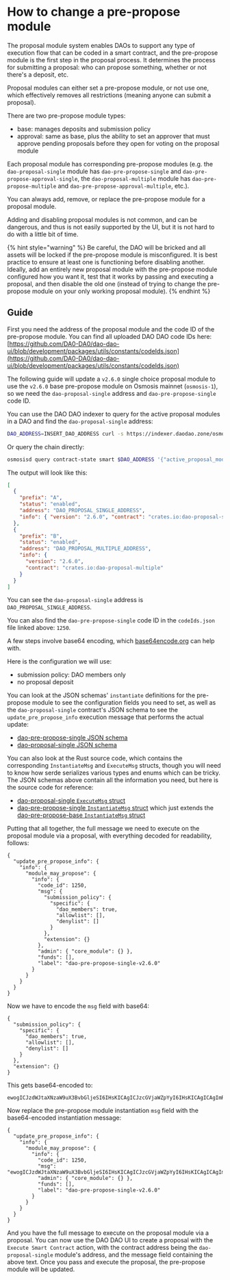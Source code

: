 # How to change a pre-propose module

The proposal module system enables DAOs to support any type of execution flow that can be coded in a smart contract, and the pre-propose module is the first step in the proposal process. It determines the process for submitting a proposal: who can propose something, whether or not there's a deposit, etc.

Proposal modules can either set a pre-propose module, or not use one, which effectively removes all restrictions (meaning anyone can submit a proposal).

There are two pre-propose module types:

- base: manages deposits and submission policy
- approval: same as base, plus the ability to set an approver that must approve pending proposals before they open for voting on the proposal module

Each proposal module has corresponding pre-propose modules (e.g. the `dao-proposal-single` module has `dao-pre-propose-single` and `dao-pre-propose-approval-single`, the `dao-proposal-multiple` module has `dao-pre-propose-multiple` and `dao-pre-propose-approval-multiple`, etc.).

You can always add, remove, or replace the pre-propose module for a proposal module.

Adding and disabling proposal modules is not common, and can be dangerous, and thus is not easily supported by the UI, but it is not hard to do with a little bit of time.

{% hint style="warning" %}
Be careful, the DAO will be bricked and all assets will be locked if the pre-propose module is misconfigured. It is best practice to ensure at least one is functioning before disabling another. Ideally, add an entirely new proposal module with the pre-propose module configured how you want it, test that it works by passing and executing a proposal, and then disable the old one (instead of trying to change the pre-propose module on your only working proposal module).
{% endhint %}

## Guide

First you need the address of the proposal module and the code ID of the pre-propose module. You can find all uploaded DAO DAO code IDs here: [https://github.com/DA0-DA0/dao-dao-ui/blob/development/packages/utils/constants/codeIds.json](https://github.com/DA0-DA0/dao-dao-ui/blob/development/packages/utils/constants/codeIds.json)

The following guide will update a `v2.6.0` single choice proposal module to use the `v2.6.0` base pre-propose module on Osmosis mainnet (`osmosis-1`), so we need the `dao-proposal-single` address and `dao-pre-propose-single` code ID.

You can use the DAO DAO indexer to query for the active proposal modules in a DAO and find the `dao-proposal-single` address:

```bash
DAO_ADDRESS=INSERT_DAO_ADDRESS curl -s https://indexer.daodao.zone/osmosis-1/contract/$DAO_ADDRESS/daoCore/activeProposalModules | jq
```

Or query the chain directly:

```bash
osmosisd query contract-state smart $DAO_ADDRESS '{"active_proposal_modules":{}}' --output json | jq
```

The output will look like this:

```json
[
  {
    "prefix": "A",
    "status": "enabled",
    "address": "DAO_PROPOSAL_SINGLE_ADDRESS",
    "info": { "version": "2.6.0", "contract": "crates.io:dao-proposal-single" }
  },
  {
    "prefix": "B",
    "status": "enabled",
    "address": "DAO_PROPOSAL_MULTIPLE_ADDRESS",
    "info": {
      "version": "2.6.0",
      "contract": "crates.io:dao-proposal-multiple"
    }
  }
]
```

You can see the `dao-proposal-single` address is `DAO_PROPOSAL_SINGLE_ADDRESS`.

You can also find the `dao-pre-propose-single` code ID in the `codeIds.json` file linked above: `1250`.

A few steps involve base64 encoding, which [base64encode.org](https://www.base64encode.org) can help with.

Here is the configuration we will use:

- submission policy: DAO members only
- no proposal deposit

You can look at the JSON schemas' `instantiate` definitions for the pre-propose module to see the configuration fields you need to set, as well as the `dao-proposal-single` contract's JSON schema to see the `update_pre_propose_info` execution message that performs the actual update:

- [dao-pre-propose-single JSON schema](https://github.com/DA0-DA0/dao-contracts/blob/development/contracts/pre-propose/dao-pre-propose-single/schema/dao-pre-propose-single.json)
- [dao-proposal-single JSON schema](https://github.com/DA0-DA0/dao-contracts/blob/development/contracts/proposal/dao-proposal-single/schema/dao-proposal-single.json)

You can also look at the Rust source code, which contains the corresponding `InstantiateMsg` and `ExecuteMsg` structs, though you will need to know how serde serializes various types and enums which can be tricky. The JSON schemas above contain all the information you need, but here is the source code for reference:

- [dao-proposal-single `ExecuteMsg` struct](https://github.com/DA0-DA0/dao-contracts/blob/development/contracts/proposal/dao-proposal-single/src/msg.rs)
- [dao-pre-propose-single `InstantiateMsg` struct](https://github.com/DA0-DA0/dao-contracts/blob/development/contracts/pre-propose/dao-pre-propose-single/src/contract.rs) which just extends the [dao-pre-propose-base `InstantiateMsg` struct](https://github.com/DA0-DA0/dao-contracts/blob/development/packages/dao-pre-propose-base/src/msg.rs)

Putting that all together, the full message we need to execute on the proposal module via a proposal, with everything decoded for readability, follows:

```
{
  "update_pre_propose_info": {
    "info": {
      "module_may_propose": {
        "info": {
          "code_id": 1250,
          "msg": {
            "submission_policy": {
              "specific": {
                "dao_members": true,
                "allowlist": [],
                "denylist": []
              }
            },
            "extension": {}
          },
          "admin": { "core_module": {} },
          "funds": [],
          "label": "dao-pre-propose-single-v2.6.0"
        }
      }
    }
  }
}
```

Now we have to encode the `msg` field with base64:

```
{
  "submission_policy": {
    "specific": {
      "dao_members": true,
      "allowlist": [],
      "denylist": []
    }
  },
  "extension": {}
}
```

This gets base64-encoded to:

```
ewogICJzdWJtaXNzaW9uX3BvbGljeSI6IHsKICAgICJzcGVjaWZpYyI6IHsKICAgICAgImRhb19tZW1iZXJzIjogdHJ1ZSwKICAgICAgImFsbG93bGlzdCI6IFtdLAogICAgICAiZGVueWxpc3QiOiBbXQogICAgfQogIH0sCiAgImV4dGVuc2lvbiI6IHt9Cn0=
```

Now replace the pre-propose module instantiation `msg` field with the base64-encoded instantiation message:

```
{
  "update_pre_propose_info": {
    "info": {
      "module_may_propose": {
        "info": {
          "code_id": 1250,
          "msg": "ewogICJzdWJtaXNzaW9uX3BvbGljeSI6IHsKICAgICJzcGVjaWZpYyI6IHsKICAgICAgImRhb19tZW1iZXJzIjogdHJ1ZSwKICAgICAgImFsbG93bGlzdCI6IFtdLAogICAgICAiZGVueWxpc3QiOiBbXQogICAgfQogIH0sCiAgImV4dGVuc2lvbiI6IHt9Cn0=",
          "admin": { "core_module": {} },
          "funds": [],
          "label": "dao-pre-propose-single-v2.6.0"
        }
      }
    }
  }
}
```

And you have the full message to execute on the proposal module via a proposal. You can now use the DAO DAO UI to create a proposal with the `Execute Smart Contract` action, with the contract address being the `dao-proposal-single` module's address, and the message field containing the above text. Once you pass and execute the proposal, the pre-propose module will be updated.
